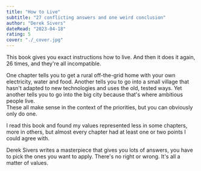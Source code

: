 ```yaml
---
title: "How to Live"
subtitle: "27 conflicting answers and one weird conclusion"
author: "Derek Sivers"
dateRead: "2023-04-18"
rating: 5
cover: "./_cover.jpg"
---
```


This book gives you exact instructions how to live.
And then it does it again, 26 times, and they're all incompatible.

One chapter tells you to get a rural off-the-grid home with your own 
electricity, water and food.
Another tells you to go into a small village that hasn't adapted to new 
technologies and uses the old, tested ways.
Yet another tells you to go into the big city because that's where ambitious 
people live.  
These all make sense in the context of the priorities, but you can obviously 
only do one.

I read this book and found my values represented less in some chapters, more in 
others, but almost every chapter had at least one or two points I could agree 
with.

Derek Sivers writes a masterpiece that gives you lots of answers, you have to 
pick the ones you want to apply. 
There's no right or wrong.
It's all a matter of values.
